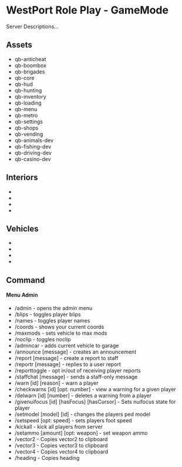 # WestPort Role Play - GameMode
Server Descriptions...
## Assets
- qb-anticheat
- qb-boombox
- qb-brigades
- qb-core
- qb-hud
- qb-hunting
- qb-inventory
- qb-loading
- qb-menu
- qb-metro
- qb-settings
- qb-shops
- qb-vending
- qb-animals-dev
- qb-fishing-dev
- qb-driving-dev
- qb-casino-dev
## Interiors
- 
- 
- 
- 
## Vehicles
- 
- 
- 
- 

## Command
#### Menu Admin
- /admin - opens the admin menu
- /blips - toggles player blips
- /names - toggles player names
- /coords - shows your current coords
- /maxmods - sets vehicle to max mods
- /noclip - toggles noclip
- /admincar - adds current vehicle to garage
- /announce [message] - creates an announcement
- /report [message] - create a report to staff
- /reportr [message] - replies to a user report
- /reporttoggle - opt in/out of receiving player reports
- /staffchat [message] - sends a staff-only message
- /warn [id] [reason] - warn a player
- /checkwarns [id] [opt: number] - view a warning for a given player
- /delwarn [id] [number] - deletes a warning from a player
- /givenuifocus [id] [hasFocus] [hasCursor] - Sets nuifocus state for player
- /setmodel [model] [id] - changes the players ped model
- /setspeed [opt: speed] - sets players foot speed
- /kickall - kick all players from server
- /setammo [amount] [opt: weapon] - set weapon ammo
- /vector2 - Copies vector2 to clipboard
- /vector3 - Copies vector3 to clipboard
- /vector4 - Copies vector4 to clipboard
- /heading - Copies heading
